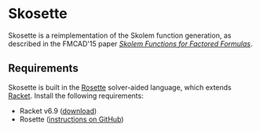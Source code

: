 # Skosette

Skosette is a reimplementation of the Skolem function generation, as described in the FMCAD'15 paper [*Skolem Functions for Factored Formulas*](https://arxiv.org/abs/1508.05497).

## Requirements

Skosette is built in the [Rosette](http://homes.cs.washington.edu/~emina/rosette/) solver-aided language, which extends [Racket](http://racket-lang.org). Install the following requirements:

* Racket v6.9 ([download](http://download.racket-lang.org/racket-v6.9.html))
* Rosette ([instructions on GitHub](https://github.com/emina/rosette))
